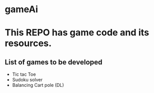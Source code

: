 # gameAi

# This REPO has game code and its resources.

## List of games to be developed 
- Tic tac Toe
- Sudoku solver
- Balancing Cart pole (DL)
